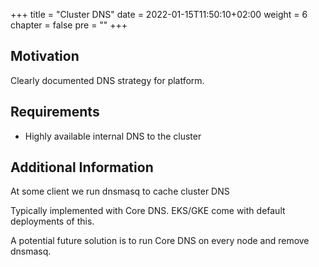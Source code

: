 +++
title = "Cluster DNS"
date = 2022-01-15T11:50:10+02:00
weight = 6
chapter = false
pre = "<b></b>"
+++

## Motivation
Clearly documented DNS strategy for platform.

## Requirements
* Highly available internal DNS to the cluster

## Additional Information
At some client we run dnsmasq to cache cluster DNS

Typically implemented with Core DNS. EKS/GKE come with default deployments of this.

A potential future solution is to run Core DNS on every node and remove dnsmasq. 


